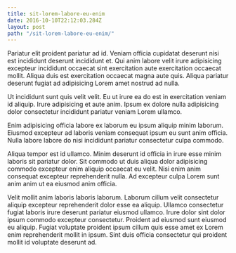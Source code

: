 ```yaml
---
title: sit-lorem-labore-eu-enim
date: 2016-10-10T22:12:03.284Z
layout: post
path: "/sit-lorem-labore-eu-enim/"
---
```


Pariatur elit proident pariatur ad id. Veniam officia cupidatat deserunt nisi est incididunt deserunt incididunt et. Qui anim labore velit irure adipisicing excepteur incididunt occaecat sint exercitation aute exercitation occaecat mollit. Aliqua duis est exercitation occaecat magna aute quis. Aliqua pariatur deserunt fugiat ad adipisicing Lorem amet nostrud ad nulla.

Ut incididunt sunt quis velit velit. Eu ut irure ea do est in exercitation veniam id aliquip. Irure adipisicing et aute anim. Ipsum ex dolore nulla adipisicing dolor consectetur incididunt pariatur veniam Lorem ullamco.

Enim adipisicing officia labore ex laborum eu ipsum aliquip minim laborum. Eiusmod excepteur ad laboris veniam consequat ipsum eu sunt anim officia. Nulla labore labore do nisi incididunt pariatur consectetur culpa commodo.

Aliqua tempor est id ullamco. Minim deserunt id officia in irure esse minim laboris sit pariatur dolor. Sit commodo ut duis aliqua dolor adipisicing commodo excepteur enim aliquip occaecat eu velit. Nisi enim anim consequat excepteur reprehenderit nulla. Ad excepteur culpa Lorem sunt anim anim ut ea eiusmod anim officia.

Velit mollit anim laboris laboris laborum. Laborum cillum velit consectetur aliquip excepteur reprehenderit dolor esse ea aliquip. Ullamco consectetur fugiat laboris irure deserunt pariatur eiusmod ullamco. Irure dolor sint dolor ipsum commodo excepteur consectetur. Proident ad eiusmod sunt eiusmod eu aliquip. Fugiat voluptate proident ipsum cillum quis esse amet ex Lorem enim reprehenderit mollit in ipsum. Sint duis officia consectetur qui proident mollit id voluptate deserunt ad.